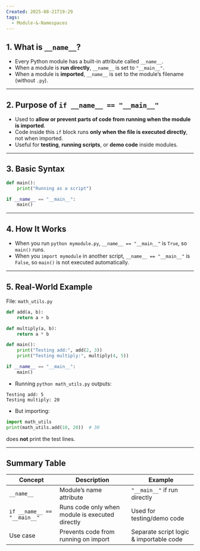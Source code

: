```yaml
---
Created: 2025-08-21T19:29
tags:
  - Module-&-Namespaces
---
```

## 1. What is `__name__`?

- Every Python module has a built-in attribute called `__name__`.
- When a module is **run directly**, `__name__` is set to `"__main__"`.
- When a module is **imported**, `__name__` is set to the module’s filename (without `.py`).

---

## 2. Purpose of `if __name__ == "__main__"`

- Used to **allow or prevent parts of code from running when the module is imported**.
- Code inside this `if` block runs **only when the file is executed directly**, not when imported.
- Useful for **testing**, **running scripts**, or **demo code** inside modules.

---

## 3. Basic Syntax

```Python
def main():
    print("Running as a script")

if __name__ == "__main__":
    main()
```

---

## 4. How It Works

- When you run `python mymodule.py`, `__name__ == "__main__"` is `True`, so `main()` runs.
- When you `import mymodule` in another script, `__name__ == "__main__"` is `False`, so `main()` is not executed automatically.

---

## 5. Real-World Example

File: `math_utils.py`

```Python
def add(a, b):
    return a + b

def multiply(a, b):
    return a * b

def main():
    print("Testing add:", add(2, 3))
    print("Testing multiply:", multiply(4, 5))

if __name__ == "__main__":
    main()
```

- Running `python math_utils.py` outputs:

```Plain
Testing add: 5
Testing multiply: 20
```

- But importing:

```Python
import math_utils
print(math_utils.add(10, 20))  # 30
```

does **not** print the test lines.

---

## Summary Table

|Concept|Description|Example|
|---|---|---|
|`__name__`|Module’s name attribute|`"__main__"` if run directly|
|`if __name__ == "__main__"`|Runs code only when module is executed directly|Used for testing/demo code|
|Use case|Prevents code from running on import|Separate script logic & importable code|